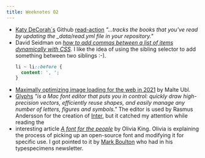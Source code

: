 ```yaml
---
title: Weeknotes 02
---
```

- [Katy DeCorah´s](https://katydecorah.com) Github [read-action](https://github.com/katydecorah/read-action) *"…tracks the books that you've read by updating the _data/read.yml file in your repository."*
- David Seidman on *[how to add commas between a list of items dynamically with CSS](https://css-tricks.com/how-to-add-commas-between-a-list-of-items-dynamically-with-css/).* I like the idea of using the sibling selector to add something between two siblings :-).
  ``` css
  li ~ li::before {
    content: ', '; 
  }
  ```	
- [Maximally optimizing image loading for the web in 2021](https://www.industrialempathy.com/posts/image-optimizations/) by Malte Ubl.
- [Glyphs](https://glyphsapp.com) *"is a Mac font editor that puts you in control: quickly draw high-precision vectors, efficiently reuse shapes, and easily manage any number of letters, figures and symbols."* The editor is used by Rasmus Andersson for the creation of [Inter](https://www.figma.com/blog/the-birth-of-inter/), but it catched my attention while reading the
- interesting article *[A font for the people](https://medium.com/@liv__king/a-font-for-the-people-cb426527ece4)* by Olivia King. Olivia is explaining the process of picking up an open-source font and modifying it for specific use. I got pointed to it by [Mark Boulton](https://markboulton.co.uk) who had in his typespecimens newsletter.